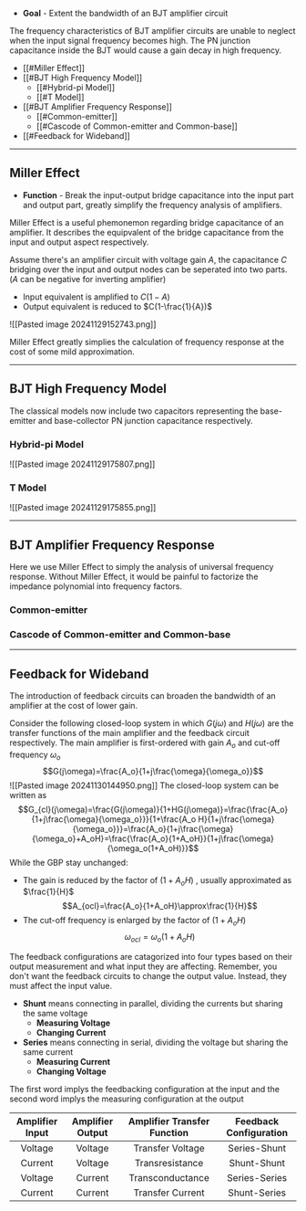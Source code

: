 + **Goal** - Extent the bandwidth of an BJT amplifier circuit

The frequency characteristics of BJT amplifier circuits are unable to neglect when the input signal frequency becomes high. The PN junction capacitance inside the BJT would cause a gain decay in high frequency.

+ [[#Miller Effect]]
+ [[#BJT High Frequency Model]]
	+ [[#Hybrid-pi Model]]
	+ [[#T Model]]
+ [[#BJT Amplifier Frequency Response]]
	+ [[#Common-emitter]]
	+ [[#Cascode of Common-emitter and Common-base]]
+ [[#Feedback for Wideband]]

---
## Miller Effect

+ **Function** - Break the input-output bridge capacitance into the input part and output part, greatly simplify the frequency analysis of amplifiers.

Miller Effect is a useful phemonemon regarding bridge capacitance of an amplifier. It describes the equipvalent of the bridge capacitance from the input and output aspect respectively.

Assume there's an amplifier circuit with voltage gain $A$, the capacitance $C$ bridging over the input and output nodes can be seperated into two parts. ($A$ can be negative for inverting amplifier)

+ Input equivalent is amplified to $C(1-A)$
+ Output equivalent is reduced to $C(1-\frac{1}{A})$

![[Pasted image 20241129152743.png]]

Miller Effect greatly simplies the calculation of frequency response at the cost of some mild approximation. 

---
## BJT High Frequency Model

The classical models now include two capacitors representing the base-emitter and base-collector PN junction capacitance respectively. 

### Hybrid-pi Model



![[Pasted image 20241129175807.png]]

### T Model

![[Pasted image 20241129175855.png]]




---
## BJT Amplifier Frequency Response

Here we use Miller Effect to simply the analysis of universal frequency response. Without Miller Effect, it would be painful to factorize the impedance polynomial into frequency factors.

### Common-emitter




### Cascode of Common-emitter and Common-base 

---
## Feedback for Wideband

The introduction of feedback circuits can broaden the bandwidth of an amplifier at the cost of lower gain. 

Consider the following closed-loop system in which $G(j\omega)$ and $H(j\omega)$ are the transfer functions of the main amplifier and the feedback circuit respectively. The main amplifier is first-ordered with gain $A_o$ and cut-off frequency $\omega_o$
$$G(j\omega)=\frac{A_o}{1+j\frac{\omega}{\omega_o}}$$
![[Pasted image 20241130144950.png]]
The closed-loop system can be written as
$$G_{cl}(j\omega)=\frac{G(j\omega)}{1+HG(j\omega)}=\frac{\frac{A_o}{1+j\frac{\omega}{\omega_o}}}{1+\frac{A_o H}{1+j\frac{\omega}{\omega_o}}}=\frac{A_o}{1+j\frac{\omega}{\omega_o}+A_oH}=\frac{\frac{A_o}{1+A_oH}}{1+j\frac{\omega}{\omega_o(1+A_oH)}}$$
While the GBP stay unchanged:

+ The gain is reduced by the factor of ($1+A_oH$) , usually approximated as $\frac{1}{H}$
$$A_{ocl}=\frac{A_o}{1+A_oH}\approx\frac{1}{H}$$
+ The cut-off frequency is enlarged by the factor of ($1+A_oH$)  
$$\omega_{ocl}=\omega_o(1+A_oH)$$

The feedback configurations are catagorized into four types based on their output measurement and what input they are affecting. Remember, you don't want the feedback circuits to change the output value. Instead, they must affect the input value.

+ **Shunt** means connecting in parallel, dividing the currents but sharing the same voltage
	+ **Measuring Voltage**
	+ **Changing Current**
+ **Series** means connecting in serial, dividing the voltage but sharing the same current
	+ **Measuring Current**
	+ **Changing Voltage**

The first word implys the feedbacking configuration at the input and the second word implys the 
measuring configuration at the output

| Amplifier Input | Amplifier Output | Amplifier Transfer Function | Feedback Configuration |
| :-------------: | :--------------: | :-------------------------: | :--------------------: |
|     Voltage     |     Voltage      |      Transfer Voltage       |      Series-Shunt      |
|     Current     |     Voltage      |       Transresistance       |      Shunt-Shunt       |
|     Voltage     |     Current      |      Transconductance       |     Series-Series      |
|     Current     |     Current      |      Transfer Current       |      Shunt-Series      |
